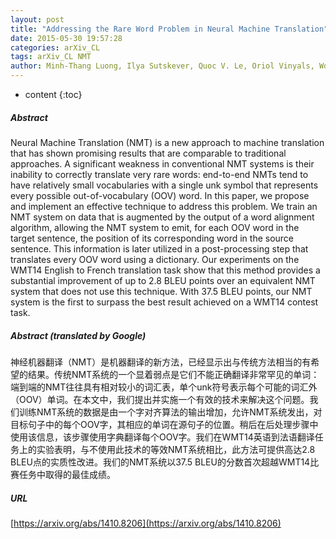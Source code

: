 ```yaml
---
layout: post
title: "Addressing the Rare Word Problem in Neural Machine Translation"
date: 2015-05-30 19:57:28
categories: arXiv_CL
tags: arXiv_CL NMT
author: Minh-Thang Luong, Ilya Sutskever, Quoc V. Le, Oriol Vinyals, Wojciech Zaremba
---
```


* content
{:toc}

##### Abstract
Neural Machine Translation (NMT) is a new approach to machine translation that has shown promising results that are comparable to traditional approaches. A significant weakness in conventional NMT systems is their inability to correctly translate very rare words: end-to-end NMTs tend to have relatively small vocabularies with a single unk symbol that represents every possible out-of-vocabulary (OOV) word. In this paper, we propose and implement an effective technique to address this problem. We train an NMT system on data that is augmented by the output of a word alignment algorithm, allowing the NMT system to emit, for each OOV word in the target sentence, the position of its corresponding word in the source sentence. This information is later utilized in a post-processing step that translates every OOV word using a dictionary. Our experiments on the WMT14 English to French translation task show that this method provides a substantial improvement of up to 2.8 BLEU points over an equivalent NMT system that does not use this technique. With 37.5 BLEU points, our NMT system is the first to surpass the best result achieved on a WMT14 contest task.

##### Abstract (translated by Google)
神经机器翻译（NMT）是机器翻译的新方法，已经显示出与传统方法相当的有希望的结果。传统NMT系统的一个显着弱点是它们不能正确翻译非常罕见的单词：端到端的NMT往往具有相对较小的词汇表，单个unk符号表示每个可能的词汇外（OOV）单词。在本文中，我们提出并实施一个有效的技术来解决这个问题。我们训练NMT系统的数据是由一个字对齐算法的输出增加，允许NMT系统发出，对目标句子中的每个OOV字，其相应的单词在源句子的位置。稍后在后处理步骤中使用该信息，该步骤使用字典翻译每个OOV字。我们在WMT14英语到法语翻译任务上的实验表明，与不使用此技术的等效NMT系统相比，此方法可提供高达2.8 BLEU点的实质性改进。我们的NMT系统以37.5 BLEU的分数首次超越WMT14比赛任务中取得的最佳成绩。

##### URL
[https://arxiv.org/abs/1410.8206](https://arxiv.org/abs/1410.8206)

